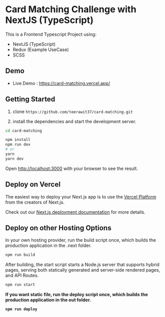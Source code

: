 # Card Matching Challenge with NextJS (TypeScript) 

This is a Frontend Typescript Project using:
* NextJS (TypeScript)
* Redux (Example UseCase)
* SCSS

## Demo
* Live Demo : <https://card-matching.vercel.app/>


## Getting Started

1. clone `https://github.com/teerawit37/card-matching.git`

2. install the dependencies and start the development server.

```bash
cd card-matching

npm install
npm run dev
# or
yarn
yarn dev
```

Open [http://localhost:3000](http://localhost:3000) with your browser to see the result.


## Deploy on Vercel

The easiest way to deploy your Next.js app is to use the [Vercel Platform](https://vercel.com/import?utm_medium=default-template&filter=next.js&utm_source=create-next-app&utm_campaign=create-next-app-readme) from the creators of Next.js.

Check out our [Next.js deployment documentation](https://nextjs.org/docs/deployment) for more details.


## Deploy on other Hosting Options

In your own hosting provider, run the build script once, which builds the production application in the .next folder.

```bash
npm run build
```

After building, the start script starts a Node.js server that supports hybrid pages, serving both statically generated and server-side rendered pages, and API Routes.

```bash
npm run start
```

<b>If you want static file, run the deploy script once, which builds the production application in the out folder.<b>

```bash
npm run deploy
```